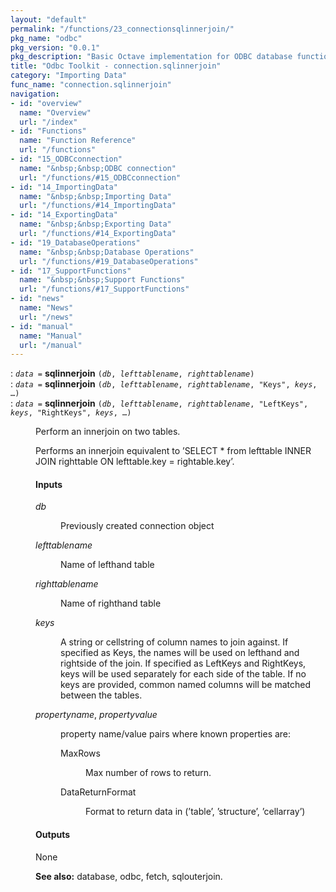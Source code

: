 ```yaml
---
layout: "default"
permalink: "/functions/23_connectionsqlinnerjoin/"
pkg_name: "odbc"
pkg_version: "0.0.1"
pkg_description: "Basic Octave implementation for ODBC database functionality"
title: "Odbc Toolkit - connection.sqlinnerjoin"
category: "Importing Data"
func_name: "connection.sqlinnerjoin"
navigation:
- id: "overview"
  name: "Overview"
  url: "/index"
- id: "Functions"
  name: "Function Reference"
  url: "/functions"
- id: "15_ODBCconnection"
  name: "&nbsp;&nbsp;ODBC connection"
  url: "/functions/#15_ODBCconnection"
- id: "14_ImportingData"
  name: "&nbsp;&nbsp;Importing Data"
  url: "/functions/#14_ImportingData"
- id: "14_ExportingData"
  name: "&nbsp;&nbsp;Exporting Data"
  url: "/functions/#14_ExportingData"
- id: "19_DatabaseOperations"
  name: "&nbsp;&nbsp;Database Operations"
  url: "/functions/#19_DatabaseOperations"
- id: "17_SupportFunctions"
  name: "&nbsp;&nbsp;Support Functions"
  url: "/functions/#17_SupportFunctions"
- id: "news"
  name: "News"
  url: "/news"
- id: "manual"
  name: "Manual"
  url: "/manual"
---
```

<dl class="first-deftypefn">
<dt class="deftypefn" id="index-sqlinnerjoin"><span class="category-def">: </span><span><code class="def-type"><var class="var">data</var> =</code> <strong class="def-name">sqlinnerjoin</strong> <code class="def-code-arguments">(<var class="var">db</var>, <var class="var">lefttablename</var>, <var class="var">righttablename</var>)</code><a class="copiable-link" href='#index-sqlinnerjoin'></a></span></dt>
<dt class="deftypefnx def-cmd-deftypefn" id="index-sqlinnerjoin-1"><span class="category-def">: </span><span><code class="def-type"><var class="var">data</var> =</code> <strong class="def-name">sqlinnerjoin</strong> <code class="def-code-arguments">(<var class="var">db</var>, <var class="var">lefttablename</var>, <var class="var">righttablename</var>, &quot;Keys&quot;, <var class="var">keys</var>, &hellip;)</code><a class="copiable-link" href='#index-sqlinnerjoin-1'></a></span></dt>
<dt class="deftypefnx def-cmd-deftypefn" id="index-sqlinnerjoin-2"><span class="category-def">: </span><span><code class="def-type"><var class="var">data</var> =</code> <strong class="def-name">sqlinnerjoin</strong> <code class="def-code-arguments">(<var class="var">db</var>, <var class="var">lefttablename</var>, <var class="var">righttablename</var>, &quot;LeftKeys&quot;, <var class="var">keys</var>, &quot;RightKeys&quot;, <var class="var">keys</var>, &hellip;)</code><a class="copiable-link" href='#index-sqlinnerjoin-2'></a></span></dt>
<dd><p>Perform an innerjoin on two tables.
</p> 
<p>Performs an innerjoin equivalent to &rsquo;SELECT * from lefttable INNER JOIN righttable ON lefttable.key = rightable.key&rsquo;.
</p>
<h4 class="subsubheading" id="Inputs">Inputs</h4>
<dl class="table">
<dt><var class="var">db</var></dt>
<dd><p>Previously created connection object
 </p></dd>
<dt><var class="var">lefttablename</var></dt>
<dd><p>Name of lefthand table
 </p></dd>
<dt><var class="var">righttablename</var></dt>
<dd><p>Name of righthand table
 </p></dd>
<dt><var class="var">keys</var></dt>
<dd><p>A string or cellstring of column names to join against.
 If specified as Keys, the names will be used on lefthand and rightside of the join.
 If specified as LeftKeys and RightKeys, keys will be used separately for each side of the table.
 If no keys are provided, common named columns will be matched between the tables.
 </p></dd>
<dt><var class="var">propertyname</var>, <var class="var">propertyvalue</var></dt>
<dd><p>property name/value pairs where known properties are:
  </p><dl class="table">
<dt>MaxRows</dt>
<dd><p>Max number of rows to return.
  </p></dd>
<dt>DataReturnFormat</dt>
<dd><p>Format to return data in (&rsquo;table&rsquo;, &rsquo;structure&rsquo;, &rsquo;cellarray&rsquo;)
  </p></dd>
</dl>
</dd>
</dl>

<h4 class="subsubheading" id="Outputs">Outputs</h4>
<p>None
</p>

<p><strong class="strong">See also:</strong> database, odbc, fetch, sqlouterjoin.
 </p></dd></dl>